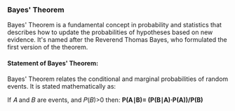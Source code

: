 ### Bayes' Theorem
Bayes' Theorem is a fundamental concept in probability and statistics that describes how to update the probabilities of hypotheses based on new evidence. It's named after the Reverend Thomas Bayes, who formulated the first version of the theorem.

#### Statement of Bayes' Theorem:
Bayes' Theorem relates the conditional and marginal probabilities of random events. It is stated mathematically as:

If 𝐴 and 𝐵 are events, and 𝑃(𝐵)>0 then: **P(A∣B)= (P(B∣A)⋅P(A))/P(B)**
​
